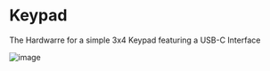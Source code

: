 # Keypad
 The Hardwarre for a simple 3x4 Keypad featuring a USB-C Interface
 
![image](https://github.com/stefarrn/Keypad/assets/80580541/e4b54e79-546e-4447-bcb1-57a165ca9a7f)
